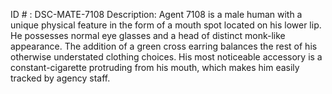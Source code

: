 ID # : DSC-MATE-7108
Description: Agent 7108 is a male human with a unique physical feature in the form of a mouth spot located on his lower lip. He possesses normal eye glasses and a head of distinct monk-like appearance. The addition of a green cross earring balances the rest of his otherwise understated clothing choices. His most noticeable accessory is a constant-cigarette protruding from his mouth, which makes him easily tracked by agency staff.